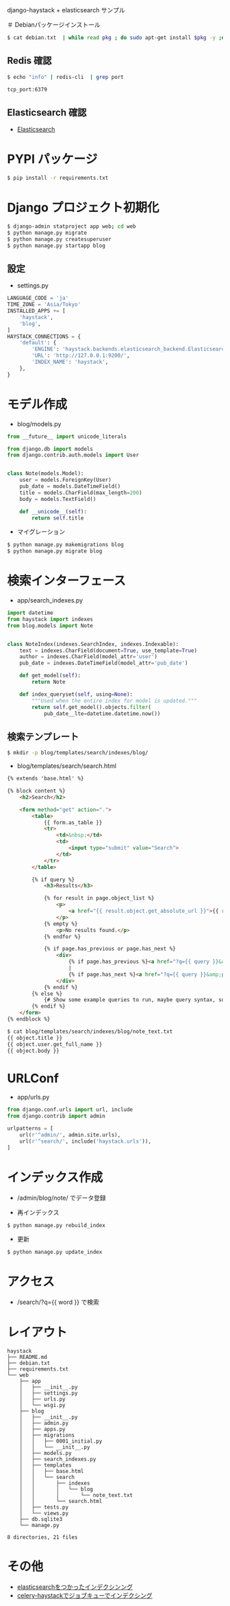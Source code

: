 django-haystack + elasticsearch サンプル

＃ Debianパッケージインストール

~~~bash
$ cat debian.txt  | while read pkg ; do sudo apt-get install $pkg -y ;done
~~~

## Redis 確認

~~~bash
$ echo "info" | redis-cli  | grep port

tcp_port:6379
~~~

## Elasticsearch 確認

- [Elasticsearch](../elasticsearch.md)

# PYPI パッケージ

~~~bash
$ pip install -r requirements.txt
~~~

# Django プロジェクト初期化

~~~bash
$ django-admin statproject app web; cd web
$ python manage.py migrate
$ python manage.py createsuperuser
$ python manage.py startapp blog
~~~

## 設定

- settings.py

~~~python
LANGUAGE_CODE = 'ja'
TIME_ZONE = 'Asia/Tokyo'
INSTALLED_APPS += [
    'haystack',
    'blog',
]
HAYSTACK_CONNECTIONS = {
    'default': {
        'ENGINE': 'haystack.backends.elasticsearch_backend.ElasticsearchSearchEngine',  # NOQA
        'URL': 'http://127.0.0.1:9200/',
        'INDEX_NAME': 'haystack',
    },
}
~~~

# モデル作成

- blog/models.py

~~~py
from __future__ import unicode_literals

from django.db import models
from django.contrib.auth.models import User


class Note(models.Model):
    user = models.ForeignKey(User)
    pub_date = models.DateTimeField()
    title = models.CharField(max_length=200)
    body = models.TextField()

    def __unicode__(self):
        return self.title
~~~

- マイグレーション

~~~bash
$ python manage.py makemigrations blog
$ python manage.py migrate blog
~~~

# 検索インターフェース

- app/search_indexes.py

~~~py
import datetime
from haystack import indexes
from blog.models import Note


class NoteIndex(indexes.SearchIndex, indexes.Indexable):
    text = indexes.CharField(document=True, use_template=True)
    author = indexes.CharField(model_attr='user')
    pub_date = indexes.DateTimeField(model_attr='pub_date')

    def get_model(self):
        return Note

    def index_queryset(self, using=None):
        """Used when the entire index for model is updated."""
        return self.get_model().objects.filter(
            pub_date__lte=datetime.datetime.now())
~~~

## 検索テンプレート

~~~bash
$ mkdir -p blog/templates/search/indexes/blog/
~~~

- blog/templates/search/search.html

~~~html
{% extends 'base.html' %}

{% block content %}
    <h2>Search</h2>

    <form method="get" action=".">
        <table>
            {{ form.as_table }}
            <tr>
                <td>&nbsp;</td>
                <td>
                    <input type="submit" value="Search">
                </td>
            </tr>
        </table>

        {% if query %}
            <h3>Results</h3>

            {% for result in page.object_list %}
                <p>
                    <a href="{{ result.object.get_absolute_url }}">{{ result.object.title }}</a>
                </p>
            {% empty %}
                <p>No results found.</p>
            {% endfor %}

            {% if page.has_previous or page.has_next %}
                <div>
                    {% if page.has_previous %}<a href="?q={{ query }}&amp;page={{ page.previous_page_number }}">{% endif %}&laquo; Previous{% if page.has_previous %}</a>{% endif %}
                    |
                    {% if page.has_next %}<a href="?q={{ query }}&amp;page={{ page.next_page_number }}">{% endif %}Next &raquo;{% if page.has_next %}</a>{% endif %}
                </div>
            {% endif %}
        {% else %}
            {# Show some example queries to run, maybe query syntax, something else? #}
        {% endif %}
    </form>
{% endblock %}
~~~

~~~bash
$ cat blog/templates/search/indexes/blog/note_text.txt
{{ object.title }}
{{ object.user.get_full_name }}
{{ object.body }}
~~~

# URLConf

- app/urls.py

~~~py
from django.conf.urls import url, include
from django.contrib import admin

urlpatterns = [
    url(r'^admin/', admin.site.urls),
    url(r'^search/', include('haystack.urls')),
]
~~~

# インデックス作成

- /admin/blog/note/ でデータ登録

- 再インデックス

~~~bash
$ python manage.py rebuild_index
~~~

- 更新

~~~bash
$ python manage.py update_index
~~~

# アクセス

- /search/?q={{ word }} で検索


# レイアウト

~~~
haystack
├── README.md
├── debian.txt
├── requirements.txt
└── web
    ├── app
    │   ├── __init__.py
    │   ├── settings.py
    │   ├── urls.py
    │   └── wsgi.py
    ├── blog
    │   ├── __init__.py
    │   ├── admin.py
    │   ├── apps.py
    │   ├── migrations
    │   │   ├── 0001_initial.py
    │   │   └── __init__.py
    │   ├── models.py
    │   ├── search_indexes.py
    │   ├── templates
    │   │   ├── base.html
    │   │   └── search
    │   │       ├── indexes
    │   │       │   └── blog
    │   │       │       └── note_text.txt
    │   │       └── search.html
    │   ├── tests.py
    │   └── views.py
    ├── db.sqlite3
    └── manage.py

8 directories, 21 files
~~~

# その他

- [elasticsearchをつかったインデクシンング](elasticsearch_indexing.md)
- [celery-haystackでジョブキューでインデクシング](celery-haystack.md)
